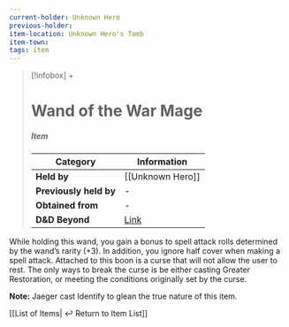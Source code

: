 ```yaml
---
current-holder: Unknown Hero
previous-holder: 
item-location: Unknown Hero's Tomb
item-town:
tags: item
---
```


> [!infobox] +
> # Wand of the War Mage
> ##### Item
> | Category | Information |
> | ---- | ---- |
> | **Held by** | [[Unknown Hero]] |
> | **Previously held by** | - |
> | **Obtained from** | - |
> | **D&D Beyond** | [Link](https://www.dndbeyond.com/magic-items/34712-wand-of-the-war-mage)|

While holding this wand, you gain a bonus to spell attack rolls determined by the wand’s rarity (+3). In addition, you ignore half cover when making a spell attack. Attached to this boon is a curse that will not allow the user to rest. The only ways to break the curse is be either casting Greater Restoration, or meeting the conditions originally set by the curse.

**Note:** Jaeger cast Identify to glean the true nature of this item. 

[[List of Items| ↩️ Return to Item List]]